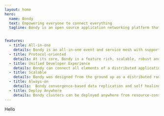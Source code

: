 ```yaml
---
layout: home
hero:
  name: Bondy
  text: Empowering everyone to connect everything
  tagline: Bondy is an open source application networking platform that connects all elements of a distributed application, from web and mobile apps to IoT devices and backend services, allowing everything to talk using one single, simple protocol.


features:
  - title: All-in-one
    details: Bondy is an all-in-one event and service mesh with support for both Pub-Sub and RPC communication patterns and secure multi-tenancy providing for the entire messaging requirements of a distributed system.
  - title: Protocol-oriented
    details: At its core, Bondy is a feature rich, scalable, robust and secure implementation of the open Web Application Messaging Protocol (WAMP). a  secure and multi-tenant messaging protocol that provides Routed RPC and Pub-Sub. No sidecars, no frameworks, your code.
  - title: Unified Developer Experience
    details: Bondy can connect all elements of a distributed application, all using a single protocol with and SDK available on the most popular programming languages. WAMP offers a peer-to-peer programming model that unlocks the potential of distributed applications.
  - title: Scalable
    details: Bondy was designed from the ground up as a distributed router, scaling horizontally to hundreds of nodes. Bondy is written in Erlang/OTP which offers unprecedented soft real-time, high concurrency and self-healing capabilities.
  - title: Always-on
    details:  Bondy convergence-based data replication and self healing capabilities allows it to be highly available even under network partitions, message loss and node failures.
  - title: Deploy Anywhere
    details: Bondy clusters can be deployed anywhere from resource-constrained x86/ARM edge devices to private, hybrid and public clouds running bare metal, virtualisation or containers. Bondy even allows edge clusters to sync with cloud clusters.
---
```



<div>Hello</div>